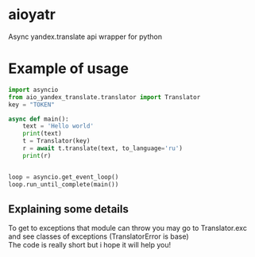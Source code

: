 # aioyatr
Async yandex.translate api wrapper for python

# Example of usage
```python
import asyncio
from aio_yandex_translate.translator import Translator
key = "TOKEN"

async def main():
    text = 'Hello world'
    print(text)
    t = Translator(key)
    r = await t.translate(text, to_language='ru')
    print(r)


loop = asyncio.get_event_loop()
loop.run_until_complete(main())
```

## Explaining some details
To get to exceptions that module can throw you may go
to Translator.exc and see classes of exceptions (TranslatorError is base)  
The code is really short but i hope it will help you!